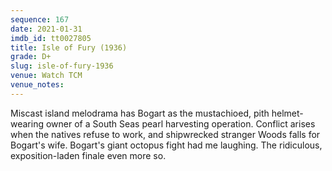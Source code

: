 ```yaml
---
sequence: 167
date: 2021-01-31
imdb_id: tt0027805
title: Isle of Fury (1936)
grade: D+
slug: isle-of-fury-1936
venue: Watch TCM
venue_notes:
---
```


Miscast island melodrama has Bogart as the mustachioed, pith helmet-wearing owner of a South Seas pearl harvesting operation. Conflict arises when the natives refuse to work, and shipwrecked stranger Woods falls for Bogart's wife. Bogart's giant octopus fight had me laughing. The ridiculous, exposition-laden finale even more so.
